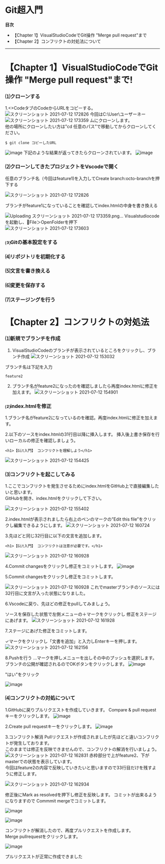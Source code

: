 

# Git超入門
<!-- START doctoc generated TOC please keep comment here to allow auto update -->
<!-- DON'T EDIT THIS SECTION, INSTEAD RE-RUN doctoc TO UPDATE -->
**目次**

- 【Chapter 1】VisualStudioCodeでGit操作 "Merge pull request"まで
- 【Chapter 2】コンフリクトの対処法について

<!-- END doctoc generated TOC please keep comment here to allow auto update -->


***
# 【Chapter 1】VisualStudioCodeでGit操作 "Merge pull request"まで!


### ⑴クローンする
1.<>CodeタブのCodeからURLをコピーする。
![スクリーンショット 2021-07-12 172826](https://user-images.githubusercontent.com/60914189/125255643-9c014480-e336-11eb-9a22-2f1bfcc74525.png)
今回はC:\User\ユーザーネー![スクリーンショット 2021-07-12 173359](https://user-images.githubusercontent.com/60914189/125256520-7a548d00-e337-11eb-9d05-3dee75ef5a03.png)
ムにクローンします。
<br>他の場所にクローンしたい方は”cd 任意のパス”で移動してからクローンしてください。
```
$ git clone コピーしたURL
```
![image](https://user-images.githubusercontent.com/60914189/125255343-488ef680-e336-11eb-8b05-8878a72219a4.png)
下記のような結果が返ってきたらクローンされています。
![image](https://user-images.githubusercontent.com/60914189/125255384-517fc800-e336-11eb-9c35-79ac33a27a54.png)


### ⑵クローンしてきたプロジェクトをVscodeで開く
任意のブランチ名（今回はfeature1)を入力してCreate branch:octo-branchを押下する

![スクリーンショット 2021-07-12 172826](https://user-images.githubusercontent.com/60914189/125256206-32ce0100-e337-11eb-86e1-a91b71488da3.png)

ブランチがfeature1になっていることを確認してindex.htmlの中身を書き換える

![Uploading スクリーンショット 2021-07-12 173359.png…]()
Visualstudiocodeを起動し、File＞OpenFolderを押下
![スクリーンショット 2021-07-12 173603](https://user-images.githubusercontent.com/60914189/125257010-f3ec7b00-e337-11eb-9884-0818a82ee859.png)



### ⑶Gitの基本設定をする

### ⑷リポジトリを初期化する

### ⑸文言を書き換える

### ⑹変更を保存する

### ⑺ステージングを行う


# 【Chapter 2】コンフリクトの対処法

### ⑴新規でブランチを作成
1.  VisualStudioCodeのブランチが表示されているところをクリックし、ブランチ作成
![スクリーンショット 2021-07-12 153032](https://user-images.githubusercontent.com/60914189/125241195-1ecdd380-e326-11eb-8cb0-1b67b4ce66ac.png)


ブランチ名は下記を入力
```
feature2
```
2. ブランチ名がfeature2になったのを確認しましたら再度index.htmlに修正を加えます。
![スクリーンショット 2021-07-12 154901](https://user-images.githubusercontent.com/60914189/125243198-baf8da00-e328-11eb-9ddb-20dcf51affc1.png)

### ⑵index.htmlを修正
1.ブランチ名がfeature2になっているのを確認。再度index.htmlに修正を加えます。

2.以下のソースをindex.htmlの31行目以降に挿入します。
挿入後上書き保存を行いローカルの修正を確認しましょう。
```
<h1>【Git入門】 コンフリクトを理解しよう</h1>
```
![スクリーンショット 2021-07-12 154425](https://user-images.githubusercontent.com/60914189/125242781-170f2e80-e328-11eb-9715-54c4ad45b955.png)

### ⑶コンフリクトを起こしてみる
1.ここでコンフリクトを発生させるためにindex.htmlをGitHub上で直接編集したいと思います。
<br>GitHubを開き、index.htmlをクリックして下さい。

![スクリーンショット 2021-07-12 155402](https://user-images.githubusercontent.com/60914189/125243758-79b4fa00-e329-11eb-8fd9-d94548675985.png)


2.index.htmlが表示されましたら右上のペンのマークの”Edit this file”をクリックし編集できるようにします。
![スクリーンショット 2021-07-12 160724](https://user-images.githubusercontent.com/60914189/125245307-6145df00-e32b-11eb-9d05-840f8716644b.png)

3.先ほどと同じ32行目に以下の文言を追加します。
```
<h1>【Git入門】 コンフリクトは注意が必要です。</h1>
```
![スクリーンショット 2021-07-12 160928](https://user-images.githubusercontent.com/60914189/125245491-981bf500-e32b-11eb-8935-7094f250cd2c.png)

4.Commit changesをクリックし修正をコミットします。
![image](https://user-images.githubusercontent.com/60914189/125245636-c568a300-e32b-11eb-9fa2-2d500df566d1.png)

5.Commit changesをクリックし修正をコミットします。


![スクリーンショット 2021-07-12 160928](https://user-images.githubusercontent.com/60914189/125245809-f8129b80-e32b-11eb-826c-730a0720ffb7.png)
これでmasterブランチのソースには32行目に文言が入った状態になりました。

6.Vscodeに戻り、先ほどの修正をpullしてみましょう。

ソースを保存した状態で左側メニューの＋マークをクリックし
修正をステージにあげます。
![スクリーンショット 2021-07-12 161928](https://user-images.githubusercontent.com/60914189/125246769-2e9ce600-e32d-11eb-9ebd-86639f825240.png)

7.ステージにあげた修正をコミットします。 

✓マークをクリックし「文書を追加」と入力しEnterキーを押します。
![スクリーンショット 2021-07-12 162156](https://user-images.githubusercontent.com/60914189/125246883-4c6a4b00-e32d-11eb-8ce7-d1d98a71a8e9.png)

8.Pushを行う
…マークを押しメニューを出しその中のプッシュを選択します。
<br>ブランチの公開が確認されるのでOKボタンをクリックします。
![image](https://user-images.githubusercontent.com/60914189/125247038-79b6f900-e32d-11eb-8a8e-0664920d3797.png)

"はい"をクリック

![image](https://user-images.githubusercontent.com/60914189/125247055-7cb1e980-e32d-11eb-9c81-fba1fad454f5.png)


### ⑷コンフリクトの対処について
1.GitHubに戻りプルリクエストを作成していきます。
Compare & pull requestキーをクリックします。
![image](https://user-images.githubusercontent.com/60914189/125247414-e205da80-e32d-11eb-8722-82b5c3c725df.png)

2.Create pull requestキーをクリックします。
![image](https://user-images.githubusercontent.com/60914189/125247477-f3e77d80-e32d-11eb-981b-312a6c5c65a9.png)

3.コンフリクト解消
Pullリクエストが作成されましたが先ほどと違いコンフリクトが発生しております。
<br>このままでは修正を反映できませんので、コンフリクトの解消を行いましょう。
![スクリーンショット 2021-07-12 162831](https://user-images.githubusercontent.com/60914189/125247749-3d37cd00-e32e-11eb-9556-1628a0fc5c09.png)
赤枠部分で上がfeature2、下がmasterでの状態を表示しています。
<br>今回はfeature2の内容で反映していきたいと思いますので33行目だけを残すように修正します。

![スクリーンショット 2021-07-12 162934](https://user-images.githubusercontent.com/60914189/125247903-68222100-e32e-11eb-9c02-b843e598ccb7.png)

修正後にMark as resolvedを押下し修正を反映します。
コミットが出来るようになりますので
Commmit mergeでコミットします。



![image](https://user-images.githubusercontent.com/60914189/125247933-6f492f00-e32e-11eb-9952-f55652bbdff7.png)

![image](https://user-images.githubusercontent.com/60914189/125247966-7a03c400-e32e-11eb-8259-82a53471aef9.png)

コンフリクトが解消したので、再度プルリクエストを作成します。
<br>Merge pullrequestをクリックします。


![image](https://user-images.githubusercontent.com/60914189/125247985-825bff00-e32e-11eb-97a1-b51b5416eaa4.png)





プルリクエストが正常に作成できました

